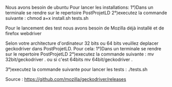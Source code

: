 Nous avons besoin de ubuntu 
Pour lancer les installations:
1°)Dans un terminale se rendre sur le repertoire PostProjetLD
2°)executez la commande suivante : chmod a+x install.sh tests.sh

Pour le lancement des test nous avons besoin de Mozilla déjà installé et de firefox webdriver

Selon votre architecture d'ordinateur 32 bits ou 64 bits veuillez deplacer geckodriver dans PostProjetLD.
Pour cela:
1°)Dans un terminale se rendre sur le repertoire PostProjetLD
2°)executez la commande suivante : mv 32bit/geckodriver . ou si c'est 64bits mv 64bit/geckodriver .

3°)executez la commande suivante pour lancer les tests : ./tests.sh


Source : https://github.com/mozilla/geckodriver/releases
